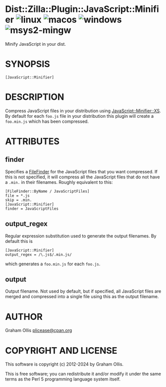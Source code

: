 # Dist::Zilla::Plugin::JavaScript::Minifier ![linux](https://github.com/uperl/Dist-Zilla-Plugin-JavaScript-Minifier/workflows/linux/badge.svg) ![macos](https://github.com/uperl/Dist-Zilla-Plugin-JavaScript-Minifier/workflows/macos/badge.svg) ![windows](https://github.com/uperl/Dist-Zilla-Plugin-JavaScript-Minifier/workflows/windows/badge.svg) ![msys2-mingw](https://github.com/uperl/Dist-Zilla-Plugin-JavaScript-Minifier/workflows/msys2-mingw/badge.svg)

Minify JavaScript in your dist.

# SYNOPSIS

```
[JavaScript::Minifier]
```

# DESCRIPTION

Compress JavaScript files in your distribution using [JavaScript::Minifier::XS](https://metacpan.org/pod/JavaScript::Minifier::XS).  By default for
each `foo.js` file in your distribution this plugin will create a `foo.min.js`
which has been compressed.

# ATTRIBUTES

## finder

Specifies a [FileFinder](https://metacpan.org/pod/Dist::Zilla::Role::FileFinder) for the JavaScript files that
you want compressed.  If this is not specified, it will compress all the JavaScript
files that do not have a `.min.` in their filenames.  Roughly equivalent to
this:

```
[FileFinder::ByName / JavaScriptFiles]
file = *.js
skip = .min.
[JavaScript::Minifier]
finder = JavaScriptFiles
```

## output\_regex

Regular expression substitution used to generate the output filenames.  By default
this is

```
[JavaScript::Minifier]
output_regex = /\.js$/.min.js/
```

which generates a `foo.min.js` for each `foo.js`.

## output

Output filename.  Not used by default, but if specified, all JavaScript files are merged and
compressed into a single file using this as the output filename.

# AUTHOR

Graham Ollis <plicease@cpan.org>

# COPYRIGHT AND LICENSE

This software is copyright (c) 2012-2024 by Graham Ollis.

This is free software; you can redistribute it and/or modify it under
the same terms as the Perl 5 programming language system itself.
